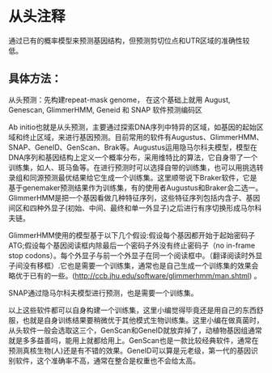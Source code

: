 # 从头注释

通过已有的概率模型来预测基因结构，但预测剪切位点和UTR区域的准确性较低。

## 具体方法：

从头预测：先构建repeat-mask genome， 在这个基础上就用 August, Genescan, GlimmerHMM, Geneid 和 SNAP 软件预测编码区

Ab initio也就是从头预测，主要通过探索DNA序列中特异的区域，如基因的起始区域和终止区域，来进行基因预测。目前常用的软件有Augustus、GlimmerHMM、SNAP、GeneID、GenScan、Brak等。Augustus运用隐马尔科夫模型，模型在DNA序列和基因结构上定义一个概率分布，采用维特比的算法，它自身带了一个训练集，如人、斑马鱼等。在进行预测时可以选择自带的训练集，也可以用挑选转录组和同源预测最优结果给它生成一个训练集。这里顺带说下Braker软件，它是基于genemaker预测结果作为训练集，有的使用者Augustus和Braker会二选一。GlimmerHMM是把一个基因看做几种特征序列，这些特征序列包括内含子、基因间区和四种外显子(初始、中间、最终和单一外显子)之后进行有序切换形成马尔科夫链。

GlimmerHMM使用的模型基于以下几个假设:假设每个基因都开始于起始密码子ATG;假设每个基因阅读框内除最后一个密码子外没有终止密码子（no in-frame stop codons）。每个外显子与前一个外显子在同一个阅读框中。（翻译阅读时外显子间没有移框）.它也是需要一个训练集，通常也是自己生成一个训练集的效果会略优于已有的一些。(http://ccb.jhu.edu/software/glimmerhmm/man.shtml) 。

SNAP通过隐马尔科夫模型进行预测，也是需要一个训练集。 

以上这些软件都可以自身构建一个训练集，这里小编觉得毕竟还是用自己的东西舒服，也就是自身训练结果要稍微优于其他模式生物训练集。这里小编在做真菌时，从头软件一般会选取这三个，GenScan和GeneID就放弃掉了，动植物基因组通常就是多多益善吗，能用上就都给用上。GenScan也是一款比较经典软件，通常在预测真核生物(人)还是有不错的效果。GeneID可以算是元老级，第一代的基因识别软件，这个准确率不高，通常在整合是权重也不会给太高。